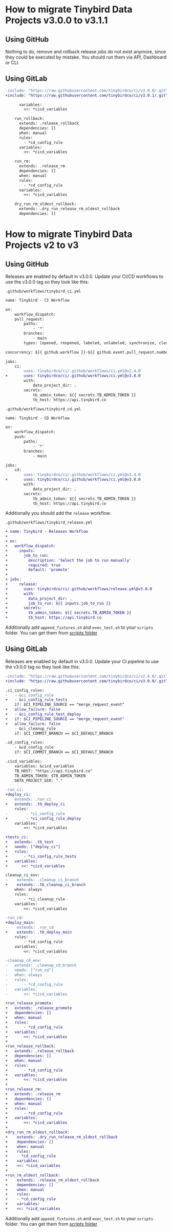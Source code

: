 # How to migrate Tinybird Data Projects v3.0.0 to v3.1.1

## Using GitHub

Nothing to do, remove and rollback release jobs do not exist anymore, since they could be executed by mistake. You should run them via API, Dashboard or CLI.

## Using GitLab

```diff
-include: "https://raw.githubusercontent.com/tinybirdco/ci/v3.0.0/.gitlab/ci_cd.yaml"
+include: "https://raw.githubusercontent.com/tinybirdco/ci/v3.0.1/.gitlab/ci_cd.yaml"

      variables:
        <<: *cicd_variables

    run_rollback:
      extends: .release_rollback
      dependencies: []
      when: manual
      rules:
        - *cd_config_rule
      variables:
        <<: *cicd_variables

    run_rm:
      extends: .release_rm
      dependencies: []
      when: manual
      rules:
        - *cd_config_rule
      variables:
        <<: *cicd_variables

    dry_run_rm_oldest_rollback:
      extends: .dry_run_release_rm_oldest_rollback
      dependencies: []
```

# How to migrate Tinybird Data Projects v2 to v3

## Using GitHub

Releases are enabled by default in v3.0.0. Update your CI/CD workflows to use the v3.0.0 tag so they look like this:

`.github/workflows/tinybird_ci.yml`
```diff
name: Tinybird - CI Workflow

on:
    workflow_dispatch:
    pull_request:
        paths:
            - '*'
        branches:
            - main
        types: [opened, reopened, labeled, unlabeled, synchronize, closed]

concurrency: ${{ github.workflow }}-${{ github.event.pull_request.number }}

jobs:
    ci:
-       uses: tinybirdco/ci/.github/workflows/ci.yml@v2.4.0
+       uses: tinybirdco/ci/.github/workflows/ci.yml@v3.0.0
        with:
            data_project_dir: .
        secrets:
            tb_admin_token: ${{ secrets.TB_ADMIN_TOKEN }}
            tb_host: https://api.tinybird.co
```

`.github/workflows/tinybird_cd.yml`
```diff
name: Tinybird - CD Workflow

on:
    workflow_dispatch:
    push:
        paths:
            - '*'
        branches:
            - main

jobs:
    cd:
-       uses: tinybirdco/ci/.github/workflows/ci.yml@v2.4.0
+       uses: tinybirdco/ci/.github/workflows/ci.yml@v3.0.0
        with:
            data_project_dir: .
        secrets:
            tb_admin_token: ${{ secrets.TB_ADMIN_TOKEN }}
            tb_host: https://api.tinybird.co
```

Additionally you should add the `release` workflow.

`.github/workflows/tinybird_release.yml`
```diff
+ name: Tinybird - Releases Workflow
+ 
+ on:
+   workflow_dispatch:
+     inputs:
+       job_to_run:
+         description: 'Select the job to run manually'
+         required: true
+         default: 'promote'
+ 
+ jobs:
+     release: 
+       uses: tinybirdco/ci/.github/workflows/release.yml@v3.0.0
+       with:
+         data_project_dir: .
+         job_to_run: ${{ inputs.job_to_run }}
+       secrets:
+         tb_admin_token: ${{ secrets.TB_ADMIN_TOKEN }}
+         tb_host: https://api.tinybird.co
```

Additionally add `append_fixtures.sh` and `exec_test.sh` to your `scripts` folder. You can get them from [scripts folder](https://github.com/tinybirdco/ci/tree/main/scripts)


## Using GitLab

Releases are enabled by default in v3.0.0. Update your CI pipeline to use the v3.0.0 tag so they look like this:

```diff
-include: "https://raw.githubusercontent.com/tinybirdco/ci/v2.4.0/.gitlab/ci_cd.yaml"
+include: "https://raw.githubusercontent.com/tinybirdco/ci/v3.0.0/.gitlab/ci_cd.yaml"

.ci_config_rules:
-   - &ci_config_rule
+   - &ci_config_rule_tests
    if: $CI_PIPELINE_SOURCE == "merge_request_event"
+   allow_failure: false
+   - &ci_config_rule_test_deploy  
+   if: $CI_PIPELINE_SOURCE == "merge_request_event" 
+   allow_failure: false  
    - &ci_cleanup_rule
    if: $CI_COMMIT_BRANCH == $CI_DEFAULT_BRANCH

.cd_config_rules:
    - &cd_config_rule
    if: $CI_COMMIT_BRANCH == $CI_DEFAULT_BRANCH

.cicd_variables:
    variables: &cicd_variables
    TB_HOST: "https://api.tinybird.co"
    TB_ADMIN_TOKEN: $TB_ADMIN_TOKEN
    DATA_PROJECT_DIR: "."

-run_ci:
+deploy_ci:
-   extends: .run_ci
+   extends: .tb_deploy_ci
    rules:
-        - *ci_config_rule
+        - *ci_config_rule_deploy   
    variables:
        <<: *cicd_variables

+tests_ci:
+   extends: .tb_test
+   needs: ["deploy_ci"]
+   rules:
+       - *ci_config_rule_tests
+   variables:
+      <<: *cicd_variables

cleanup_ci_env:
-    extends: .cleanup_ci_branch
+    extends: .tb_cleanup_ci_branch
    when: always
    rules:
        - *ci_cleanup_rule
    variables:
        <<: *cicd_variables

-run_cd:
+deploy_main:
-    extends: .run_cd
+    extends: .tb_deploy_main
    rules:
        - *cd_config_rule
    variables:
        <<: *cicd_variables

-cleanup_cd_env:
-   extends: .cleanup_cd_branch
-   needs: ["run_cd"]
-   when: always
-   rules:
-       - *cd_config_rule
-   variables:
-       <<: *cicd_variables

+run_release_promote:
+   extends: .release_promote
+   dependencies: []
+   when: manual
+   rules:
+       - *cd_config_rule
+   variables:
+       <<: *cicd_variables
+
+run_release_rollback:
+   extends: .release_rollback
+   dependencies: []
+   when: manual
+   rules:
+       - *cd_config_rule
+   variables:
+       <<: *cicd_variables
+
+run_release_rm:
+   extends: .release_rm
+   dependencies: []
+   when: manual
+   rules:
+       - *cd_config_rule
+   variables:
+       <<: *cicd_variables
+
+dry_run_rm_oldest_rollback:
+    extends: .dry_run_release_rm_oldest_rollback
+    dependencies: []
+    when: manual
+    rules:
+    - *cd_config_rule
+    variables:
+    <<: *cicd_variables
+
+run_rm_oldest_rollback:
+    extends: .release_rm_oldest_rollback
+    dependencies: []
+    when: manual
+    rules:
+    - *cd_config_rule
+    variables:
+    <<: *cicd_variables
```

Additionally add `append_fixtures.sh` and `exec_test.sh` to your `scripts` folder. You can get them from [scripts folder](https://github.com/tinybirdco/ci/tree/main/scripts)